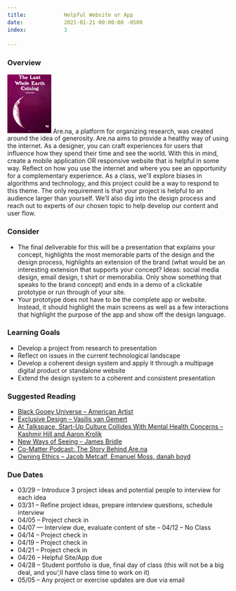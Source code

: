```yaml
---
title:            Helpful Website or App
date:             2021-01-21 00:00:00 -0500
index:            3

---
```


### Overview
<p style="clear: both;">
  <img src="../assets/images/helpful.jpg" width="100" class="syllabus-img">
  Are.na, a platform for organizing research, was created around the idea of generosity. Are.na aims to provide a healthy way of using the internet. As a designer, you can craft experiences for users that influence how they spend their time and see the world. With this in mind, create a mobile application OR responsive website that is helpful in some way. Reflect on how you use the internet and where you see an opportunity for a complementary experience. As a class, we'll explore biases in algorithms and technology, and this project could be a way to respond to this theme. The only requirement is that your project is helpful to an audience larger than yourself.
  We&rsquo;ll also dig into the design process and reach out to experts of our chosen topic to help develop our content and user flow.
</p>

### Consider
- The final deliverable for this will be a presentation that explains your concept, highlights the most memorable parts of the design and the design process, highlights an extension of the brand (what would be an interesting extension that supports your concept? Ideas: social media design, email design, t shirt or memorabilia. Only show something that speaks to the brand concept) and ends in a demo of a clickable prototype or run through of your site.
- Your prototype does not have to be the complete app or website. Instead, it should highlight the main screens as well as a few interactions that highlight the purpose of the app and show off the design language.

### Learning Goals
- Develop a project from research to presentation
- Reflect on issues in the current technological landscape
- Develop a coherent design system and apply it through a multipage digital product or standalone website
- Extend the design system to a coherent and consistent presentation

### Suggested Reading
- <a href="https://unbag.net/end/black-gooey-universe" target="_blank">Black Gooey Universe – American Artist</a>
- <a href="https://exclusive-design.vasilis.nl/" target="_blank">Exclusive Design – Vasilis van Gemert</a>
- <a href="https://www.nytimes.com/2020/08/07/technology/talkspace.html" target="_blank">At Talkspace, Start-Up Culture Collides With Mental Health Concerns – Kashmir Hill and Aaron Krolik</a>
- <a href="http://jamesbridle.com/new-ways-of-seeing" target="_blank">New Ways of Seeing – James Bridle</a>
- <a href="https://co-matter.com/work/charles-broskoski-the-story-behind-are-na">Co-Matter Podcast: The Story Behind Are.na</a>
- <a href="../assets/readings/ethics.pdf" target="_blank">Owning Ethics – Jacob Metcalf, Emanuel Moss, danah boyd</a>


### Due Dates
- 03/29 – Introduce 3 project ideas and potential people to interview for each idea
- 03/31 – Refine project ideas, prepare interview questions, schedule interview
- 04/05 – Project check in
- 04/07 — Interview due, evaluate content of site
– 04/12 – No Class
- 04/14 – Project check in
- 04/19 – Project check in
- 04/21 – Project check in
- 04/26 – Helpful Site/App due
- 04/28 – Student portfolio is due, final day of class (this will not be a big deal, and you&rsquo;;ll have class time to work on it)
- 05/05 – Any project or exercise updates are due via email
